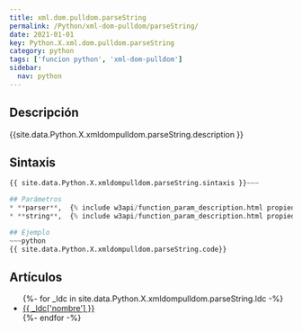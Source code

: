 ```yaml
---
title: xml.dom.pulldom.parseString
permalink: /Python/xml-dom-pulldom/parseString/
date: 2021-01-01
key: Python.X.xml.dom.pulldom.parseString
category: python
tags: ['funcion python', 'xml-dom-pulldom']
sidebar: 
  nav: python
---
```


## Descripción
{{site.data.Python.X.xmldompulldom.parseString.description }}

## Sintaxis
~~~python
{{ site.data.Python.X.xmldompulldom.parseString.sintaxis }}~~~

## Parámetros
* **parser**,  {% include w3api/function_param_description.html propiedad=site.data.Python.X.xml.dom.pulldom.parseString valor="parser" %}
* **string**,  {% include w3api/function_param_description.html propiedad=site.data.Python.X.xml.dom.pulldom.parseString valor="string" %}

## Ejemplo
~~~python
{{ site.data.Python.X.xmldompulldom.parseString.code}}
~~~

## Artículos
<ul>
{%- for _ldc in site.data.Python.X.xmldompulldom.parseString.ldc -%}
   <li>
       <a href="{{_ldc['url'] }}">{{ _ldc['nombre'] }}</a>
   </li>
{%- endfor -%}
</ul>
